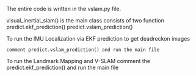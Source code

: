The entire code is written in the vslam.py file.

visual_inertial_slam() is the main class
consists of two function
    predict.ekf_prediction()
    predict.vslam_prediction()

To run the  IMU Localization via EKF prediction to get deadreckon images

    comment predict.vslam_prediction() and run the main file

To run the Landmark Mapping and V-SLAM
    comment the predict.ekf_prediction() and run the main file
